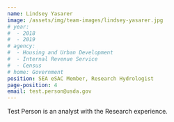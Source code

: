 ```yaml
---
name: Lindsey Yasarer
image: /assets/img/team-images/lindsey-yasarer.jpg
# year:
#  - 2018
#  - 2019
# agency:   
#  - Housing and Urban Development
#  - Internal Revenue Service
#  - Census
# home: Government
position: SEA eSAC Member, Research Hydrologist
page-position: 4
email: test.person@usda.gov
---
```


Test Person is an analyst with the Research experience.
